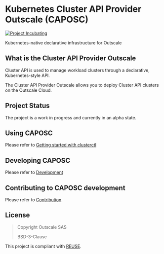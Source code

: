 # Kubernetes Cluster API Provider Outscale (CAPOSC)
[![Project Incubating](https://docs.outscale.com/fr/userguide/_images/Project-Incubating-blue.svg)](https://docs.outscale.com/en/userguide/Open-Source-Projects.html)

Kubernetes-native declarative infrastructure for Outscale

## What is the Cluster API Provider Outscale

Cluster API is used to manage workload clusters through a declarative, Kubernetes-style API.

The Cluster API Provider Outscale allows you to deploy Cluster API clusters on the Outscale Cloud.

## Project Status
 
The project is a work in progress and currently in an alpha state.

## Using CAPOSC

Please refer to [Getting started with clusterctl](./docs/src/topics/get-started-with-clusterctl.md)

## Developing CAPOSC

Please refer to [Development](./docs/src/developers/developement.md)

## Contributing to CAPOSC development

Please refer to [Contribution](CONTRIBUTING.md)

## License

> Copyright Outscale SAS
>
> BSD-3-Clause

This project is compliant with [REUSE](https://reuse.software/).
